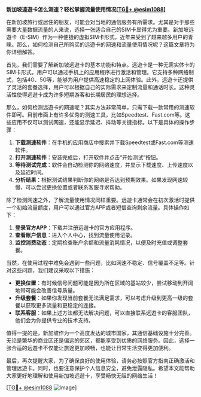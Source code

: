 **新加坡遠遊卡怎么测速？轻松掌握流量使用情况[[TG💪+ @esim1088](https://t.me/s/esim1088)]**

在新加坡旅行或居住的朋友，可能会对当地的通信服务有所需求。尤其是对于那些需要大量数据流量的人来说，选择一张适合自己的SIM卡显得尤为重要。新加坡远遊卡（E-SIM）作为一种便捷的虚拟SIM卡形式，近年来受到了越来越多用户的青睐。那么，如何检测自己所购买的远遊卡的网速和流量使用情况呢？这篇文章将为你详细解答。

首先，我们需要了解新加坡远遊卡的基本功能和特点。远遊卡是一种无需实体卡的SIM卡形式，用户可以通过手机上的应用程序进行激活和管理。它支持多种网络制式，包括4G、5G等，能够为用户提供高速稳定的上网体验。此外，远遊卡还提供了灵活的套餐选择，用户可以根据自己的实际需求来定制流量和通话时长。这种灵活性使得远遊卡成为许多短期游客和长期居民的理想选择。

那么，如何检测远遊卡的网速呢？其实方法非常简单，只需下载一款常用的测速软件即可。目前市面上有许多优秀的测速工具，比如Speedtest、Fast.com等。这些应用不仅可以测试网速，还能显示延迟、抖动等关键指标。以下是具体的操作步骤：

1. **下载测速软件**：在手机的应用商店中搜索并下载Speedtest或Fast.com等测速软件。
2. **打开测速软件**：安装完成后，打开软件并点击“开始测试”按钮。
3. **等待测试完成**：软件会自动检测你的网络速度，并显示下载速度、上传速度以及延迟时间。
4. **分析结果**：根据测试结果判断你的网络是否达到预期效果。如果发现网速较慢，可以尝试更换位置或者联系客服寻求帮助。

除了检测网速之外，了解流量使用情况同样重要。远遊卡通常会在初次激活时提供一个初始流量额度，用户可以通过官方APP或者短信查询剩余流量。具体操作如下：

1. **登录官方APP**：下载并注册远遊卡的官方应用程序。
2. **查看账户信息**：进入个人中心，找到流量使用记录。
3. **监控消费动态**：定期检查账户余额和流量消耗情况，以便及时充值或调整套餐。

当然，在使用过程中难免会遇到一些问题，比如网速不稳定、信号覆盖不足等。针对这些问题，我们建议采取以下措施：

- **更换位置**：有时候信号问题可能是因为所在区域的基站较少，尝试移动到开阔地带可能会改善信号质量。
- **升级套餐**：如果你发现当前套餐无法满足需求，可以考虑升级到更高一级的套餐以获取更多流量和更稳定的连接。
- **联系客服**：如果上述方法都无法解决问题，可以直接联系远遊卡的客服团队，他们会为你提供专业的技术支持。

值得一提的是，新加坡作为一个高度发达的城市国家，其通信基础设施十分完善。无论是繁华的商业区还是偏远的郊区，都能享受到优质的网络服务。因此，选择一张合适的远遊卡不仅能让旅途更加顺畅，也能让日常生活变得更加便利。

最后，再次提醒大家，为了确保良好的使用体验，请务必按照官方指南正确激活和管理远遊卡。同时，也要注意保护个人信息安全，避免泄露隐私。希望本文能帮助大家更好地理解和使用新加坡远遊卡，享受畅快无阻的网络生活！

[[TG💪+ @esim1088](https://t.me/s/esim1088) ![Image](https://i.postimg.cc/4NQfJmqS/Snipaste-2025-05-13-00-14-12.png)]